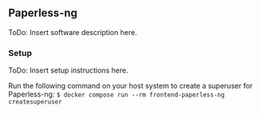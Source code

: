 ## Paperless-ng
ToDo: Insert software description here.

### Setup
ToDo: Insert setup instructions here.

Run the following command on your host system to create a superuser for Paperless-ng:
`$ docker compose run --rm frontend-paperless-ng createsuperuser`
